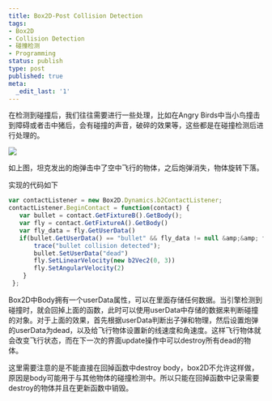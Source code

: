 ```yaml
---
title: Box2D-Post Collision Detection
tags:
- Box2D
- Collision Detection
- 碰撞检测
- Programming
status: publish
type: post
published: true
meta:
  _edit_last: '1'
---
```

在检测到碰撞后，我们往往需要进行一些处理，比如在Angry Birds中当小鸟撞击到障碍或者击中猪后，会有碰撞的声音，破碎的效果等，这些都是在碰撞检测后进行处理的。

![](collison.jpg)

如上图，坦克发出的炮弹击中了空中飞行的物体，之后炮弹消失，物体旋转下落。

实现的代码如下

```js
var contactListener = new Box2D.Dynamics.b2ContactListener;
contactListener.BeginContact = function(contact) {
   var bullet = contact.GetFixtureB().GetBody();
   var fly = contact.GetFixtureA().GetBody()
   var fly_data = fly.GetUserData()
   if(bullet.GetUserData() == "bullet" && fly_data != null &amp;&amp; fly_data.indexOf("fly") != -1){
       trace("bullet collision detected");
       bullet.SetUserData("dead")
       fly.SetLinearVelocity(new b2Vec2(0, 3))
       fly.SetAngularVelocity(2)
    }  
 };
 ```

Box2D中Body拥有一个userData属性，可以在里面存储任何数据。当引擎检测到碰撞时，就会回掉上面的函数，此时可以使用userData中存储的数据来判断碰撞的对象。对于上面的效果，首先根据userData判断出子弹和物理，然后设置炮弹的userData为dead，以及给飞行物体设置新的线速度和角速度。这样飞行物体就会改变飞行状态，而在下一次的界面update操作中可以destroy所有dead的物体。

这里需要注意的是不能直接在回掉函数中destroy body，box2D不允许这样做，原因是body可能用于与其他物体的碰撞检测中。所以只能在回掉函数中记录需要destroy的物体并且在更新函数中销毁。
